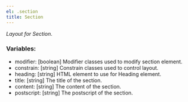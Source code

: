 ```yaml
---
el: .section
title: Section
---
```

_Layout for Section_.

### Variables:
* modifier: [boolean] Modifier classes used to modify section element.
* constrain: [string] Constrain classes used to control layout.
* heading: [string] HTML element to use for Heading element.
* title: [string] The title of the section.
* content: [string] The content of the section.
* postscript: [string] The postscript of the section.